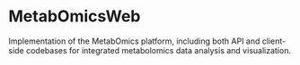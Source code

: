 # MetabOmicsWeb
Implementation of the MetabOmics platform, including both API and client-side codebases for integrated metabolomics data analysis and visualization.
